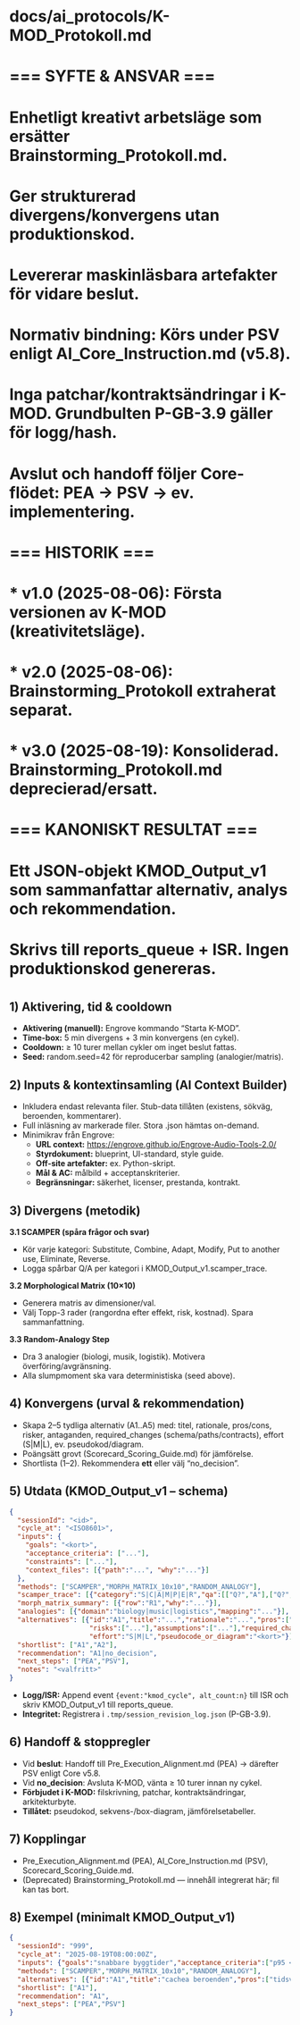# docs/ai_protocols/K-MOD_Protokoll.md
#
# === SYFTE & ANSVAR ===
# Enhetligt kreativt arbetsläge som ersätter Brainstorming_Protokoll.md.
# Ger strukturerad divergens/konvergens utan produktionskod.
# Levererar maskinläsbara artefakter för vidare beslut.
#
# **Normativ bindning:** Körs under PSV enligt AI_Core_Instruction.md (v5.8).
# Inga patchar/kontraktsändringar i K-MOD. Grundbulten P-GB-3.9 gäller för logg/hash.
# Avslut och handoff följer Core-flödet: PEA → PSV → ev. implementering.
#
# === HISTORIK ===
# * v1.0 (2025-08-06): Första versionen av K-MOD (kreativitetsläge).
# * v2.0 (2025-08-06): Brainstorming_Protokoll extraherat separat.
# * v3.0 (2025-08-19): Konsoliderad. Brainstorming_Protokoll.md deprecierad/ersatt.
#
# === KANONISKT RESULTAT ===
# Ett JSON-objekt KMOD_Output_v1 som sammanfattar alternativ, analys och rekommendation.
# Skrivs till reports_queue + ISR. Ingen produktionskod genereras.
#

## 1) Aktivering, tid & cooldown
- **Aktivering (manuell):** Engrove kommando “Starta K-MOD”.
- **Time-box:** 5 min divergens + 3 min konvergens (en cykel).
- **Cooldown:** ≥ 10 turer mellan cykler om inget beslut fattas.
- **Seed:** random.seed=42 för reproducerbar sampling (analogier/matris).

## 2) Inputs & kontextinsamling (AI Context Builder)
- Inkludera endast relevanta filer. Stub-data tillåten (existens, sökväg, beroenden, kommentarer).
- Full inläsning av markerade filer. Stora .json hämtas on-demand.
- Minimikrav från Engrove:
  - **URL context:** https://engrove.github.io/Engrove-Audio-Tools-2.0/
  - **Styrdokument:** blueprint, UI-standard, style guide.
  - **Off-site artefakter:** ex. Python-skript.
  - **Mål & AC:** målbild + acceptanskriterier.
  - **Begränsningar:** säkerhet, licenser, prestanda, kontrakt.

## 3) Divergens (metodik)
**3.1 SCAMPER (spåra frågor och svar)**
- Kör varje kategori: Substitute, Combine, Adapt, Modify, Put to another use, Eliminate, Reverse.
- Logga spårbar Q/A per kategori i KMOD_Output_v1.scamper_trace.

**3.2 Morphological Matrix (10×10)**
- Generera matris av dimensioner/val.
- Välj Topp-3 rader (rangordna efter effekt, risk, kostnad). Spara sammanfattning.

**3.3 Random-Analogy Step**
- Dra 3 analogier (biologi, musik, logistik). Motivera överföring/avgränsning.
- Alla slumpmoment ska vara deterministiska (seed above).

## 4) Konvergens (urval & rekommendation)
- Skapa 2–5 tydliga alternativ (A1..A5) med: titel, rationale, pros/cons, risker, antaganden, required_changes (schema/paths/contracts), effort (S|M|L), ev. pseudokod/diagram.
- Poängsätt grovt (Scorecard_Scoring_Guide.md) för jämförelse.
- Shortlista (1–2). Rekommendera **ett** eller välj “no_decision”.

## 5) Utdata (KMOD_Output_v1 – schema)
```json
{
  "sessionId": "<id>",
  "cycle_at": "<ISO8601>",
  "inputs": {
    "goals": "<kort>",
    "acceptance_criteria": ["..."],
    "constraints": ["..."],
    "context_files": [{"path":"...", "why":"..."}]
  },
  "methods": ["SCAMPER","MORPH_MATRIX_10x10","RANDOM_ANALOGY"],
  "scamper_trace": [{"category":"S|C|A|M|P|E|R","qa":[["Q?","A"],["Q?","A"]]}],
  "morph_matrix_summary": [{"row":"R1","why":"..."}],
  "analogies": [{"domain":"biology|music|logistics","mapping":"..."}],
  "alternatives": [{"id":"A1","title":"...","rationale":"...","pros":["..."],"cons":["..."],
                    "risks":["..."],"assumptions":["..."],"required_changes":["..."],
                    "effort":"S|M|L","pseudocode_or_diagram":"<kort>"}],
  "shortlist": ["A1","A2"],
  "recommendation": "A1|no_decision",
  "next_steps": ["PEA","PSV"],
  "notes": "<valfritt>"
}
```
- **Logg/ISR:** Append event `{event:"kmod_cycle", alt_count:n}` till ISR och skriv KMOD_Output_v1 till reports_queue.
- **Integritet:** Registrera i `.tmp/session_revision_log.json` (P-GB-3.9).

## 6) Handoff & stoppregler
- Vid **beslut**: Handoff till Pre_Execution_Alignment.md (PEA) → därefter PSV enligt Core v5.8.
- Vid **no_decision**: Avsluta K-MOD, vänta ≥ 10 turer innan ny cykel.
- **Förbjudet i K-MOD:** filskrivning, patchar, kontraktsändringar, arkitekturbyte.
- **Tillåtet:** pseudokod, sekvens-/box-diagram, jämförelsetabeller.

## 7) Kopplingar
- Pre_Execution_Alignment.md (PEA), AI_Core_Instruction.md (PSV), Scorecard_Scoring_Guide.md.
- (Deprecated) Brainstorming_Protokoll.md — innehåll integrerat här; fil kan tas bort.

## 8) Exempel (minimalt KMOD_Output_v1)
```json
{
  "sessionId": "999",
  "cycle_at": "2025-08-19T08:00:00Z",
  "inputs": {"goals":"snabbare byggtider","acceptance_criteria":["p95 < 2m"],"constraints":["ingen kontraktsändring"]},
  "methods": ["SCAMPER","MORPH_MATRIX_10x10","RANDOM_ANALOGY"],
  "alternatives": [{"id":"A1","title":"cachea beroenden","pros":["tidsvinst"],"cons":["mer komplex CI"],"effort":"S"}],
  "shortlist": ["A1"],
  "recommendation": "A1",
  "next_steps": ["PEA","PSV"]
}
```
